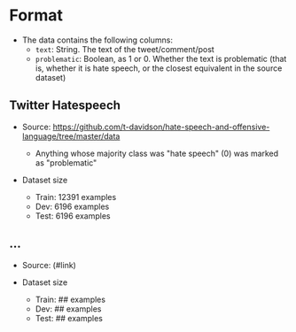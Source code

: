 # Format
* The data contains the following columns:
  * `text`: String. The text of the tweet/comment/post
  * `problematic`: Boolean, as 1 or 0. Whether the text is problematic (that is, whether it is hate speech, or the closest equivalent in the source dataset)

## Twitter Hatespeech
* Source: https://github.com/t-davidson/hate-speech-and-offensive-language/tree/master/data
  * Anything whose majority class was "hate speech" (0) was marked as "problematic"

* Dataset size
  * Train: 12391 examples
  * Dev: 6196 examples
  * Test: 6196 examples

## ...
* Source: (#link)

* Dataset size
  * Train: ## examples
  * Dev: ## examples
  * Test: ## examples
